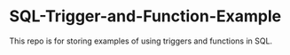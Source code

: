 # SQL-Trigger-and-Function-Example
This repo is for storing examples of using triggers and functions in SQL.

